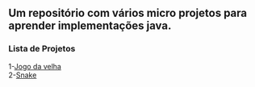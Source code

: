 ## Um repositório com vários micro projetos para aprender implementações java.

### Lista de Projetos

1-[Jogo da velha](https://github.com/SammeJanderson/Testando/tree/main/Joguinhos/Jogo%20da%20Velha)\
2-[Snake](https://github.com/SammeJanderson/Testando/tree/main/Joguinhos/Snake)
